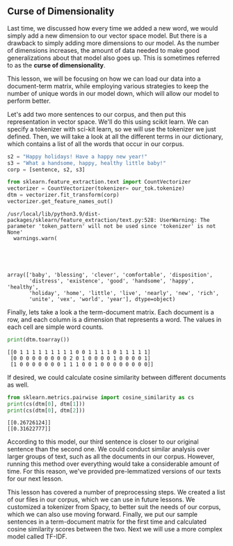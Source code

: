 ## Curse of Dimensionality

Last time, we discussed how every time we added a new word, we would simply add a new dimension to our vector space model. But there is a drawback to simply adding more dimensions to our model. As the number of dimensions increases, the amount of data needed to make good generalizations about that model also goes up. This is sometimes referred to as the **curse of dimensionality**.

This lesson, we will be focusing on how we can load our data into a document-term matrix, while employing various strategies to keep the number of unique words in our model down, which will allow our model to perform better.


Let's add two more sentences to our corpus, and then put this representation in vector space. We'll do this using scikit learn. We can specify a tokenizer with sci-kit learn, so we will use the tokenizer we just defined. Then, we will take a look at all the different terms in our dictionary, which contains a list of all the words that occur in our corpus.

```python
s2 = "Happy holidays! Have a happy new year!"
s3 = "What a handsome, happy, healthy little baby!"
corp = [sentence, s2, s3] 

from sklearn.feature_extraction.text import CountVectorizer
vectorizer = CountVectorizer(tokenizer= our_tok.tokenize)
dtm = vectorizer.fit_transform(corp)
vectorizer.get_feature_names_out()

```

    /usr/local/lib/python3.9/dist-packages/sklearn/feature_extraction/text.py:528: UserWarning: The parameter 'token_pattern' will not be used since 'tokenizer' is not None'
      warnings.warn(





    array(['baby', 'blessing', 'clever', 'comfortable', 'disposition',
           'distress', 'existence', 'good', 'handsome', 'happy', 'healthy',
           'holiday', 'home', 'little', 'live', 'nearly', 'new', 'rich',
           'unite', 'vex', 'world', 'year'], dtype=object)

Finally, lets take a look a the term-document matrix. Each document is a row, and each column is a dimension that represents a word. The values in each cell are simple word counts.

```python
print(dtm.toarray())
```

    [[0 1 1 1 1 1 1 1 1 1 0 0 1 1 1 1 0 1 1 1 1 1]
     [0 0 0 0 0 0 0 0 0 2 0 1 0 0 0 0 1 0 0 0 0 1]
     [1 0 0 0 0 0 0 0 1 1 1 0 0 1 0 0 0 0 0 0 0 0]]

If desired, we could calculate cosine similarity between different documents as well.

```python
from sklearn.metrics.pairwise import cosine_similarity as cs
print(cs(dtm[0], dtm[1]))
print(cs(dtm[0], dtm[2]))

```

    [[0.26726124]]
    [[0.31622777]]

According to this model, our third sentence is closer to our original sentence than the second one. We could conduct similar analysis over larger groups of text, such as all the documents in our corpus. However, running this method over everything would take a considerable amount of time. For this reason, we've provided pre-lemmatized versions of our texts for our next lesson.

This lesson has covered a number of preprocessing steps. We created a list of our files in our corpus, which we can use in future lessons. We customized a tokenizer from Spacy, to better suit the needs of our corpus, which we can also use moving forward. Finally, we put our sample sentences in a term-document matrix for the first time and calculated cosine similarity scores between the two. Next we will use a more complex model called TF-IDF.




